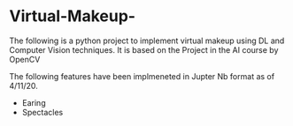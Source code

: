 # Virtual-Makeup-
The following is a python project to implement virtual makeup using DL and Computer Vision techniques. It is based on the Project in the AI course by OpenCV


The following features have been implmeneted in Jupter Nb format as of 4/11/20. 
- Earing 
- Spectacles
